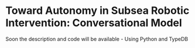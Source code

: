 # Toward Autonomy in Subsea Robotic Intervention: Conversational Model
Soon the description and code will be available - Using Python and TypeDB
